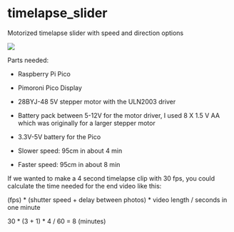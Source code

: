 # timelapse_slider
Motorized timelapse slider with speed and direction options

![](https://github.com/jolbertti/timelapse_slider/blob/main/ezgif.com-gif-maker.gif)

Parts needed:

- Raspberry Pi Pico
- Pimoroni Pico Display
- 28BYJ-48 5V stepper motor with the ULN2003 driver
- Battery pack between 5-12V for the motor driver, I used 8 X 1.5 V AA which was originally for a larger stepper motor
- 3.3V-5V battery for the Pico


- Slower speed: 95cm in about 4 min
- Faster speed: 95cm in about 8 min

If we wanted to make a 4 second timelapse clip with 30 fps, you could calculate the time needed for the end video like this:

(fps) * (shutter speed + delay between photos) * video length / seconds in one minute

30 * (3 + 1) * 4 / 60 = 8 (minutes)
